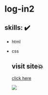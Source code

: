 # log-in2

 ## skills: ✔️
* html
* css
     
  ## visit site💥
   
  [click here](https://hanaazakaria.github.io/log-in2/)
  
  
  ![](https://user-images.githubusercontent.com/92858511/138742857-0a6f14ab-cea1-464c-ba72-2bc675a40761.png)
